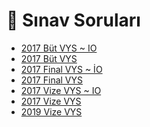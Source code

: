 # 📃 Sınav Soruları

<!--Index-->

- [2017 Büt VYS ~ IO](./2017%20B%C3%BCt%20VYS%20~%20IO.pdf)
- [2017 Büt VYS](./2017%20B%C3%BCt%20VYS.pdf)
- [2017 Final VYS ~ İO](./2017%20Final%20VYS%20~%20%C4%B0O.pdf)
- [2017 Final VYS](./2017%20Final%20VYS.pdf)
- [2017 Vize VYS ~ IO](./2017%20Vize%20VYS%20~%20IO.pdf)
- [2017 Vize VYS](./2017%20Vize%20VYS.pdf)
- [2019 Vize VYS](./2019%20Vize%20VYS.pdf)

<!--Index-->
